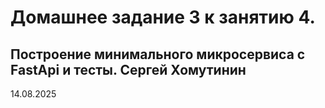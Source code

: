 # Домашнее задание 3 к  занятию 4.
## Построение минимального микросервиса с FastApi и тесты. Сергей Хомутинин










14.08.2025 

